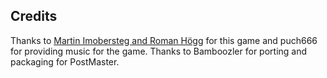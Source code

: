 ## Credits

Thanks to [Martin Imobersteg and Roman Högg](https://github.com/bugix/OpenGGS) for this game and puch666 for providing music for the game. Thanks to Bamboozler for porting and packaging for PostMaster.

